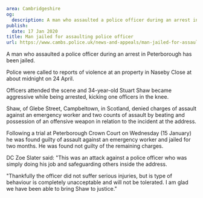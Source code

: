 ```yaml
area: Cambridgeshire
og:
  description: A man who assaulted a police officer during an arrest in Peterborough has been jailed.
publish:
  date: 17 Jan 2020
title: Man jailed for assaulting police officer
url: https://www.cambs.police.uk/news-and-appeals/man-jailed-for-assaulting-police-officer
```

A man who assaulted a police officer during an arrest in Peterborough has been jailed.

Police were called to reports of violence at an property in Naseby Close at about midnight on 24 April.

Officers attended the scene and 34-year-old Stuart Shaw became aggressive while being arrested, kicking one officers in the knee.

Shaw, of Glebe Street, Campbeltown, in Scotland, denied charges of assault against an emergency worker and two counts of assault by beating and possession of an offensive weapon in relation to the incident at the address.

Following a trial at Peterborough Crown Court on Wednesday (15 January) he was found guilty of assault against an emergency worker and jailed for two months. He was found not guilty of the remaining charges.

DC Zoe Slater said: "This was an attack against a police officer who was simply doing his job and safeguarding others inside the address.

"Thankfully the officer did not suffer serious injuries, but is type of behaviour is completely unacceptable and will not be tolerated. I am glad we have been able to bring Shaw to justice."
